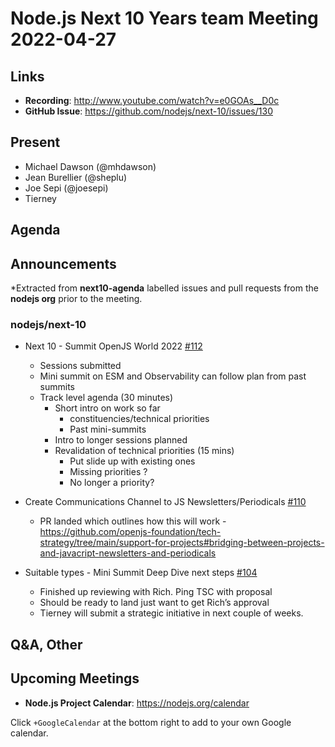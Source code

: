 # Node.js  Next 10 Years team Meeting 2022-04-27

## Links

* **Recording**:  <http://www.youtube.com/watch?v=e0GOAs__D0c>
* **GitHub Issue**: <https://github.com/nodejs/next-10/issues/130>

## Present

* Michael Dawson (@mhdawson)
* Jean Burellier (@sheplu)
* Joe Sepi (@joesepi)
* Tierney

## Agenda

## Announcements

*Extracted from **next10-agenda** labelled issues and pull requests from the **nodejs org** prior to the meeting.

### nodejs/next-10

* Next 10 - Summit OpenJS World 2022 [#112](https://github.com/nodejs/next-10/issues/112)
  * Sessions submitted
  * Mini summit on ESM and Observability can follow plan from past summits
  * Track level agenda (30 minutes)
    * Short intro on work so far
      * constituencies/technical priorities
      * Past mini-summits
    * Intro to longer sessions planned
    * Revalidation of technical priorities (15 mins)
      * Put slide up with existing ones
      * Missing priorities ?
      * No longer a priority?
  
* Create Communications Channel to JS Newsletters/Periodicals [#110](https://github.com/nodejs/next-10/issues/110)
  * PR landed which outlines how this will work - <https://github.com/openjs-foundation/tech-strategy/tree/main/support-for-projects#bridging-between-projects-and-javacript-newsletters-and-periodicals>

* Suitable types - Mini Summit Deep Dive next steps [#104](https://github.com/nodejs/next-10/issues/104)
  * Finished up reviewing with Rich. Ping TSC with proposal
  * Should be ready to land just want to get Rich’s approval
  * Tierney will submit a strategic initiative in next couple of weeks.

## Q&A, Other

## Upcoming Meetings

* **Node.js Project Calendar**: <https://nodejs.org/calendar>

Click `+GoogleCalendar` at the bottom right to add to your own Google calendar.
